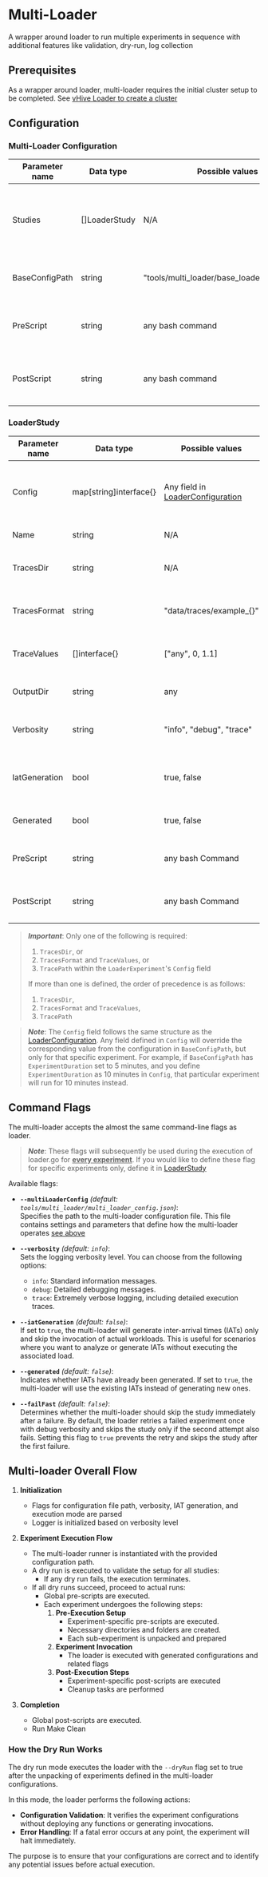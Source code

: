# Multi-Loader

A wrapper around loader to run multiple experiments in sequence with additional features like validation, dry-run, log collection

## Prerequisites
As a wrapper around loader, multi-loader requires the initial cluster setup to be completed. See [vHive Loader to create a cluster](https://github.com/vhive-serverless/invitro/blob/main/docs/loader.md#create-a-cluster)

## Configuration
### Multi-Loader Configuration
| Parameter name      | Data type          | Possible values | Default value | Description                                                |
|---------------------|--------------------|-----------------|---------------|------------------------------------------------------------|
| Studies         | []LoaderStudy | N/A             | N/A           | A list of loader studies with their respective configurations. See [LoaderStudy](#loaderstudy) |
| BaseConfigPath      | string             | "tools/multi_loader/base_loader_config.json" | N/A           | Path to the base configuration file                         |
| PreScript           | string             | any bash command | ""           | (Optional) A global script that runs once before all experiments |
| PostScript          | string             | any bash command | ""           | (Optional) A global script that runs once after all experiments  |

### LoaderStudy
| Parameter name        | Data type              | Possible values               | Default value | Description                                                        |
|-----------------------|------------------------|-------------------------------|---------------|--------------------------------------------------------------------|
| Config                | map[string]interface{} | Any field in [LoaderConfiguration](https://github.com/vhive-serverless/invitro/blob/main/docs/configuration.md#loader-configuration-file-format) | N/A           | The configuration for each loader experiment which overrides configurations in baseLoaderConfig                      |
| Name                  | string                 | N/A                           | N/A           | The name of the loader experiment                                  |
| TracesDir             | string                 | N/A                           | N/A           | Directory containing the traces for the experiment                 |
| TracesFormat          | string                 | "data/traces/example_{}"      | N/A           | Format of the trace files **The format string "{}" is required** |
| TraceValues           | []interface{}          | ["any", 0, 1.1]               | N/A           | Values of the trace files Replaces the "{}" in TraceFormat             |
| OutputDir             | string                 | any                           | data/out/{Name} | (Optional) Output directory for experiment results                 |
| Verbosity             | string                 | "info", "debug", "trace"      | "info"        | (Optional) Verbosity level for logging the experiment             |
| IatGeneration         | bool                   | true, false                   | false         | (Optional) Whether to Generate iats only and skip invocations |
| Generated             | bool                   | true, false                   | false         | (Optional) if iats were already generated         |
| PreScript             | string                 | any bash Command              | ""           | (Optional) Local script that runs this specific experiment |
| PostScript            | string                 | any bash Command              | ""           | (Optional) Local script that runs this specific experiment |

> **_Important_**: Only one of the following is required:
> 1. `TracesDir`, or
> 2. `TracesFormat` and `TraceValues`, or
> 3. `TracePath` within the `LoaderExperiment`'s `Config` field
>
> If more than one is defined, the order of precedence is as follows:  
> 1. `TracesDir`,  
> 2. `TracesFormat` and `TraceValues`,  
> 3. `TracePath`

> **_Note_**: 
> The `Config` field follows the same structure as the [LoaderConfiguration](https://github.com/vhive-serverless/invitro/blob/main/docs/configuration.md#loader-configuration-file-format). 
> Any field defined in `Config` will override the corresponding value from the configuration in `BaseConfigPath`, but only for that specific experiment. 
> For example, if `BaseConfigPath` has `ExperimentDuration` set to 5 minutes, and you define `ExperimentDuration` as 10 minutes in `Config`, that particular experiment will run for 10 minutes instead.

## Command Flags

The multi-loader accepts the almost the same command-line flags as loader. 

> **_Note_**: These flags will subsequently be used during the execution of loader.go for **<u>every experiment</u>**. If you would like to define these flag for specific experiments only, define it in [LoaderStudy](#loaderstudy)

Available flags:

- **`--multiLoaderConfig`** *(default: `tools/multi_loader/multi_loader_config.json`)*:  
  Specifies the path to the multi-loader configuration file. This file contains settings and parameters that define how the multi-loader operates [see above](#multi-loader-configuration)

- **`--verbosity`** *(default: `info`)*:  
    Sets the logging verbosity level. You can choose from the following options:
    - `info`: Standard information messages.
    - `debug`: Detailed debugging messages.
    - `trace`: Extremely verbose logging, including detailed execution traces.

- **`--iatGeneration`** *(default: `false`)*:  
  If set to `true`, the multi-loader will generate inter-arrival times (IATs) only and skip the invocation of actual workloads. This is useful for scenarios where you want to analyze or generate IATs without executing the associated load.

- **`--generated`** *(default: `false`)*:  
  Indicates whether IATs have already been generated. If set to `true`, the multi-loader will use the existing IATs instead of generating new ones.

- **`--failFast`** *(default: `false`)*:  
  Determines whether the multi-loader should skip the study immediately after a failure. By default, the loader retries a failed experiment once with debug verbosity and skips the study only if the second attempt also fails. Setting this flag to `true` prevents the retry and skips the study after the first failure.



## Multi-loader Overall Flow

1. **Initialization**
    - Flags for configuration file path, verbosity, IAT generation, and execution mode are parsed
    - Logger is initialized based on verbosity level

3. **Experiment Execution Flow**
    - The multi-loader runner is instantiated with the provided configuration path.
    - A dry run is executed to validate the setup for all studies:
        - If any dry run fails, the execution terminates.
    - If all dry runs succeed, proceed to actual runs:
        - Global pre-scripts are executed.
        - Each experiment undergoes the following steps:
            1. **Pre-Execution Setup**
                - Experiment-specific pre-scripts are executed.
                - Necessary directories and folders are created.
                - Each sub-experiment is unpacked and prepared
            2. **Experiment Invocation**
                - The loader is executed with generated configurations and related flags
            3. **Post-Execution Steps**
                - Experiment-specific post-scripts are executed
                - Cleanup tasks are performed
  
4. **Completion**
    - Global post-scripts are executed.
    - Run Make Clean

### How the Dry Run Works

The dry run mode executes the loader with the `--dryRun` flag set to true after the unpacking of experiments defined in the multi-loader configurations.

In this mode, the loader performs the following actions:

- **Configuration Validation**: It verifies the experiment configurations without deploying any functions or generating invocations.
- **Error Handling**: If a fatal error occurs at any point, the experiment will halt immediately.

The purpose is to ensure that your configurations are correct and to identify any potential issues before actual execution.